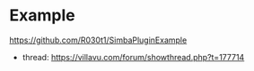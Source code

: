 # Example
https://github.com/R030t1/SimbaPluginExample
- thread: https://villavu.com/forum/showthread.php?t=177714
